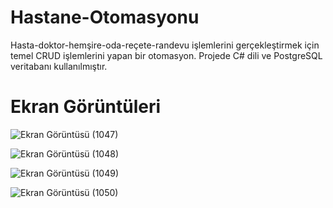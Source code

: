 # Hastane-Otomasyonu
Hasta-doktor-hemşire-oda-reçete-randevu işlemlerini gerçekleştirmek için temel CRUD işlemlerini yapan bir otomasyon.
Projede C# dili ve PostgreSQL veritabanı kullanılmıştır.
<h1>Ekran Görüntüleri</h1>


![Ekran Görüntüsü (1047)](https://github.com/Nrypr44/Hastane-Otomasyonu/assets/160053539/5984b434-e701-4374-9f5a-0110c935ea1f)

![Ekran Görüntüsü (1048)](https://github.com/Nrypr44/Hastane-Otomasyonu/assets/160053539/e72b26f3-dcca-4cda-bc41-792d262abd89)

![Ekran Görüntüsü (1049)](https://github.com/Nrypr44/Hastane-Otomasyonu/assets/160053539/83183156-3e02-4380-a635-d6e91cd936d2)

![Ekran Görüntüsü (1050)](https://github.com/Nrypr44/Hastane-Otomasyonu/assets/160053539/d75cde70-9106-49cb-9855-9efe74b23983)





